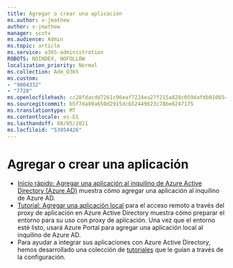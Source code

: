 ```yaml
---
title: Agregar o crear una aplicación
ms.author: v-jmathew
author: v-jmathew
manager: scotv
ms.audience: Admin
ms.topic: article
ms.service: o365-administration
ROBOTS: NOINDEX, NOFOLLOW
localization_priority: Normal
ms.collection: Adm_O365
ms.custom:
- "9004332"
- "7728"
ms.openlocfilehash: cc28fdacdd7261c96eaf7224ea27f215a828c059dafdb01085434d06551c6e0b
ms.sourcegitcommit: b5f7da89a650d2915dc652449623c78be6247175
ms.translationtype: MT
ms.contentlocale: es-ES
ms.lasthandoff: 08/05/2021
ms.locfileid: "53954426"
---
```

# <a name="adding-or-creating-an-application"></a>Agregar o crear una aplicación

- [Inicio rápido: Agregar una aplicación al inquilino de Azure Active Directory (Azure AD)](https://docs.microsoft.com/azure/active-directory/manage-apps/add-application-portal) muestra cómo agregar una aplicación al inquilino de Azure AD.
- [Tutorial: Agregar una aplicación local](https://docs.microsoft.com/azure/active-directory/manage-apps/application-proxy-add-on-premises-application) para el acceso remoto a través del proxy de aplicación en Azure Active Directory muestra cómo preparar el entorno para su uso con proxy de aplicación. Una vez que el entorno esté listo, usará Azure Portal para agregar una aplicación local al inquilino de Azure AD.
- Para ayudar a integrar sus aplicaciones con Azure Active Directory, hemos desarrollado una colección de [tutoriales](https://docs.microsoft.com/azure/active-directory/saas-apps/tutorial-list) que le guían a través de la configuración.
